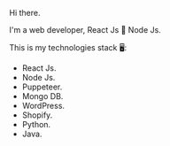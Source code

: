 Hi there.

I'm a web developer, React Js 💙 Node Js.

This is my technologies stack 🖥:

- React Js.
- Node Js.
- Puppeteer.
- Mongo DB.
- WordPress.
- Shopify.
- Python.
- Java.
